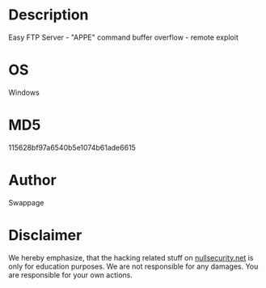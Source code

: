 Description
===========
Easy FTP Server - "APPE" command buffer overflow - remote exploit

OS
==
Windows

MD5
===
115628bf97a6540b5e1074b61ade6615

Author
======
Swappage

Disclaimer
==========
We hereby emphasize, that the hacking related stuff on
[nullsecurity.net](http://nullsecurity.net) is only for education purposes.
We are not responsible for any damages. You are responsible for your own
actions.
